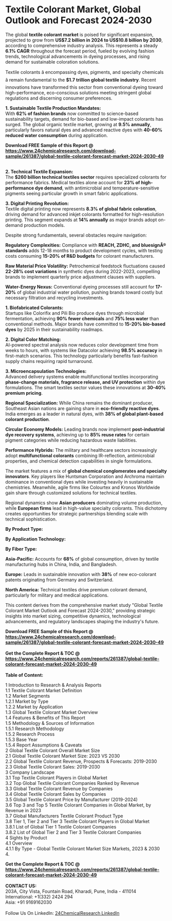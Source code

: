 <h1>Textile Colorant Market, Global Outlook and Forecast 2024-2030</h1><p>The global <strong>textile colorant market</strong> is poised for significant expansion, projected to grow from <strong>US$7.2 billion in 2024 to US$10.8 billion by 2030</strong>, according to comprehensive industry analysis. This represents a steady <strong>6.1% CAGR</strong> throughout the forecast period, fueled by evolving fashion trends, technological advancements in dyeing processes, and rising demand for sustainable coloration solutions.</p><p>Textile colorants â encompassing dyes, pigments, and specialty chemicals â remain fundamental to the <strong>$1.7 trillion global textile industry</strong>. Recent innovations have transformed this sector from conventional dyeing toward high-performance, eco-conscious solutions meeting stringent global regulations and discerning consumer preferences.</p><p><strong>1. Sustainable Textile Production Mandates:</strong><br>
With <strong>62% of fashion brands</strong> now committed to science-based sustainability targets, demand for bio-based and low-impact colorants has surged. The global organic textile market, growing at <strong>9.5% annually</strong>, particularly favors natural dyes and advanced reactive dyes with <strong>40-60% reduced water consumption</strong> during application.</p><div><b>Download FREE Sample of this Report @ 
            <a href="https://www.24chemicalresearch.com/download-sample/261387/global-textile-colorant-forecast-market-2024-2030-49">
            https://www.24chemicalresearch.com/download-sample/261387/global-textile-colorant-forecast-market-2024-2030-49</a></b></div><br><p><strong>2. Technical Textile Expansion:</strong><br>
The <strong>$260 billion technical textiles sector</strong> requires specialized colorants for performance fabrics. Medical textiles alone account for <strong>23% of high-performance dye demand</strong>, with antimicrobial and temperature-sensitive pigments seeing particular growth in smart fabric applications.</p><p><strong>3. Digital Printing Revolution:</strong><br>
Textile digital printing now represents <strong>8.3% of global fabric coloration</strong>, driving demand for advanced inkjet colorants formatted for high-resolution printing. This segment expands at <strong>14% annually</strong> as major brands adopt on-demand production models.</p><p>Despite strong fundamentals, several obstacles require navigation:</p><p><strong>Regulatory Complexities:</strong> Compliance with <strong>REACH, ZDHC, and bluesignÂ® standards</strong> adds 12-18 months to product development cycles, with testing costs consuming <strong>15-20% of R&amp;D budgets</strong> for colorant manufacturers.</p><p><strong>Raw Material Price Volatility:</strong> Petrochemical feedstock fluctuations caused <strong>22-28% cost variations</strong> in synthetic dyes during 2022-2023, compelling brands to implement quarterly price adjustment clauses with suppliers.</p><p><strong>Water-Energy Nexus:</strong> Conventional dyeing processes still account for <strong>17-20%</strong> of global industrial water pollution, pushing brands toward costly but necessary filtration and recycling investments.</p><p><strong>1. Biofabricated Colorants:</strong><br>
Startups like Colorifix and Pili Bio produce dyes through microbial fermentation, achieving <strong>90% fewer chemicals</strong> and <strong>75% less water</strong> than conventional methods. Major brands have committed to <strong>15-20% bio-based dyes</strong> by 2025 in their sustainability roadmaps.</p><p><strong>2. Digital Color Matching:</strong><br>
AI-powered spectral analysis now reduces color development time from weeks to hours, with systems like Datacolor achieving <strong>98.5% accuracy</strong> in first-match scenarios. This technology particularly benefits fast-fashion supply chains requiring rapid turnaround.</p><p><strong>3. Microencapsulation Technologies:</strong><br>
Advanced delivery systems enable multifunctional textiles incorporating <strong>phase-change materials, fragrance release, and UV protection</strong> within dye formulations. The smart textiles sector values these innovations at <strong>30-40% premium pricing</strong>.</p><p><strong>Regional Specialization:</strong> While China remains the dominant producer, Southeast Asian nations are gaining share in <strong>eco-friendly reactive dyes</strong>. India emerges as a leader in natural dyes, with <strong>38% of global plant-based colorant production</strong>.</p><p><strong>Circular Economy Models:</strong> Leading brands now implement <strong>post-industrial dye recovery systems</strong>, achieving up to <strong>85% reuse rates</strong> for certain pigment categories while reducing hazardous waste liabilities.</p><p><strong>Performance Hybrids:</strong> The military and healthcare sectors increasingly adopt <strong>multifunctional colorants</strong> combining IR-reflection, antimicrobial properties, and chemical detection capabilities in single formulations.</p><p>The market features a mix of <strong>global chemical conglomerates and specialty innovators</strong>. Key players like Huntsman Corporation and Archroma maintain dominance in conventional dyes while investing heavily in sustainable chemistries. Meanwhile, agile firms like Colourtex and Kronos Worldwide gain share through customized solutions for technical textiles.</p><p>Regional dynamics show <strong>Asian producers</strong> dominating volume production, while <strong>European firms</strong> lead in high-value specialty colorants. This dichotomy creates opportunities for strategic partnerships blending scale with technical sophistication.</p><p><strong>By Product Type:</strong></p><p><strong>By Application Technology:</strong></p><p><strong>By Fiber Type:</strong></p><p><strong>Asia-Pacific:</strong> Accounts for <strong>68%</strong> of global consumption, driven by textile manufacturing hubs in China, India, and Bangladesh.</p><p><strong>Europe:</strong> Leads in sustainable innovation with <strong>38%</strong> of new eco-colorant patents originating from Germany and Switzerland.</p><p><strong>North America:</strong> Technical textiles drive premium colorant demand, particularly for military and medical applications.</p><p>This content derives from the comprehensive market study "Global Textile Colorant Market Outlook and Forecast 2024-2030," providing strategic insights into market sizing, competitive dynamics, technological advancements, and regulatory landscapes shaping the industry's future.</p><div><b>Download FREE Sample of this Report @ 
            <a href="https://www.24chemicalresearch.com/download-sample/261387/global-textile-colorant-forecast-market-2024-2030-49">
            https://www.24chemicalresearch.com/download-sample/261387/global-textile-colorant-forecast-market-2024-2030-49</a></b></div><br><div><b>Get the Complete Report & TOC @ 
            <a href="https://www.24chemicalresearch.com/reports/261387/global-textile-colorant-forecast-market-2024-2030-49">
            https://www.24chemicalresearch.com/reports/261387/global-textile-colorant-forecast-market-2024-2030-49</a></b></div><br>
            <b>Table of Content:</b><p>1 Introduction to Research & Analysis Reports<br />
    1.1 Textile Colorant Market Definition<br />
    1.2 Market Segments<br />
        1.2.1 Market by Type<br />
        1.2.2 Market by Application<br />
    1.3 Global Textile Colorant Market Overview<br />
    1.4 Features & Benefits of This Report<br />
    1.5 Methodology & Sources of Information<br />
        1.5.1 Research Methodology<br />
        1.5.2 Research Process<br />
        1.5.3 Base Year<br />
        1.5.4 Report Assumptions & Caveats<br />
2 Global Textile Colorant Overall Market Size<br />
    2.1 Global Textile Colorant Market Size: 2023 VS 2030<br />
    2.2 Global Textile Colorant Revenue, Prospects & Forecasts: 2019-2030<br />
    2.3 Global Textile Colorant Sales: 2019-2030<br />
3 Company Landscape<br />
    3.1 Top Textile Colorant Players in Global Market<br />
    3.2 Top Global Textile Colorant Companies Ranked by Revenue<br />
    3.3 Global Textile Colorant Revenue by Companies<br />
    3.4 Global Textile Colorant Sales by Companies<br />
    3.5 Global Textile Colorant Price by Manufacturer (2019-2024)<br />
    3.6 Top 3 and Top 5 Textile Colorant Companies in Global Market, by Revenue in 2023<br />
    3.7 Global Manufacturers Textile Colorant Product Type<br />
    3.8 Tier 1, Tier 2 and Tier 3 Textile Colorant Players in Global Market<br />
        3.8.1 List of Global Tier 1 Textile Colorant Companies<br />
        3.8.2 List of Global Tier 2 and Tier 3 Textile Colorant Companies<br />
4 Sights by Product<br />
    4.1 Overview<br />
        4.1.1 By Type - Global Textile Colorant Market Size Markets, 2023 & 2030<br />
        4.</p><div><b>Get the Complete Report & TOC @ 
            <a href="https://www.24chemicalresearch.com/reports/261387/global-textile-colorant-forecast-market-2024-2030-49">
            https://www.24chemicalresearch.com/reports/261387/global-textile-colorant-forecast-market-2024-2030-49</a></b></div><br><b>CONTACT US:</b><br>
            203A, City Vista, Fountain Road, Kharadi, Pune, India - 411014<br>
            International: +1(332) 2424 294<br>
            Asia: +91 9169162030 <br><br>
            Follow Us On LinkedIn: <a href="https://www.linkedin.com/company/24chemicalresearch/">24ChemicalResearch LinkedIn</a>
